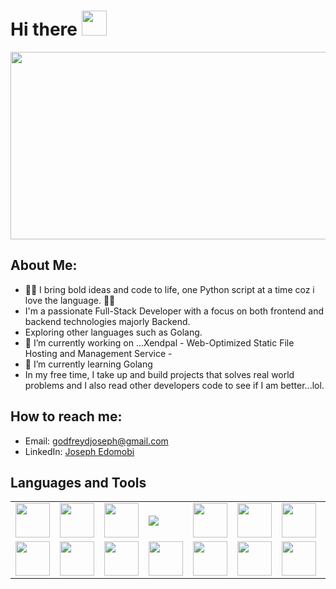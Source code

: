 <h1>Hi there <img src="https://media.giphy.com/media/hvRJCLFzcasrR4ia7z/giphy.gif" width="40"></h1>

<p align="center"><img src="https://media.giphy.com/media/dWesBcTLavkZuG35MI/giphy.gif" width="600" height="300"  /></p>

## About Me:
- 🚀💡 I bring bold ideas and code to life, one Python script at a time coz i love the language. 🐍✨
- I'm a passionate Full-Stack Developer with a focus on both frontend and backend technologies majorly Backend.
- Exploring other languages such as Golang.
- 🔭 I’m currently working on ...Xendpal - Web-Optimized Static File Hosting and Management Service -
- 🌱 I’m currently learning Golang
- In my free time, I take up and build projects that solves real world problems and I also read other developers code to see if I am better...lol.

## How to reach me:

- Email: [godfreydjoseph@gmail.com](mailto:godfreydjoseph@gmail.com)
- LinkedIn: [Joseph Edomobi](www.linkedin.com/in/joseph-edomobi-aka-joeygoesgrey)

## Languages and Tools

<table>
  <tr>
    <td><img src="https://cdn.jsdelivr.net/gh/devicons/devicon/icons/react/react-original.svg" width="55" height="auto"  /></td>
    <td><img src="https://cdn.jsdelivr.net/gh/devicons/devicon/icons/vuejs/vuejs-original.svg" width="55" height="auto"  /></td>
    <td><img src="https://cdn.jsdelivr.net/gh/devicons/devicon/icons/django/django-plain.svg" width="55" height="auto"  /></td>
    <td><img src="https://cdn.jsdelivr.net/gh/devicons/devicon/icons/graphql/graphql-plain.svg" /></td>
    <td><img src="https://cdn.jsdelivr.net/gh/devicons/devicon/icons/mysql/mysql-original.svg" width="55" height="auto" /></td>
    <td><img src="https://cdn.jsdelivr.net/gh/devicons/devicon/icons/postgresql/postgresql-original.svg" width="55" height="auto" /></td>
    <td><img src="https://cdn.jsdelivr.net/gh/devicons/devicon/icons/vscode/vscode-original.svg" width="55" height="auto"/></td>
    <td><img src="https://cdn.jsdelivr.net/gh/devicons/devicon/icons/github/github-original.svg" width="55" height="auto" /></td>
    <td><img src="https://cdn.jsdelivr.net/gh/devicons/devicon/icons/docker/docker-original.svg"  width="55" height="auto" /></td>
    <td><img src="https://cdn.jsdelivr.net/gh/devicons/devicon/icons/digitalocean/digitalocean-original.svg"  width="55" height="auto" /></td>
    <td><img src="https://icon.icepanel.io/Technology/svg/Selenium.svg"  width="55" height="auto" /></td>
    <td><img src="https://icon.icepanel.io/Technology/png-shadow-512/Quasar.png"  width="55" height="auto" /></td>
    <td><img src="https://icon.icepanel.io/Technology/svg/Postman.svg"  width="55" height="auto" /></td> 
    <td><img src="https://icon.icepanel.io/Technology/svg/pytest.svg"  width="55" height="auto" /></td> 
    
    
   </tr>
  <tr>
    <td><img src="https://cdn.jsdelivr.net/gh/devicons/devicon/icons/html5/html5-original.svg" width="55" height="auto" /></td>
    <td><img src="https://cdn.jsdelivr.net/gh/devicons/devicon/icons/css3/css3-original.svg" width="55" height="auto" /></td>
    <td><img src="https://cdn.jsdelivr.net/gh/devicons/devicon/icons/javascript/javascript-original.svg" width="55" height="auto"  /></td>
    <td><img src="https://cdn.jsdelivr.net/gh/devicons/devicon/icons/typescript/typescript-original.svg" width="55" height="auto"  /></td>
    <td><img src="https://cdn.jsdelivr.net/gh/devicons/devicon/icons/python/python-original.svg" width="55" height="auto"  /></td>
    <td><img src="https://cdn.jsdelivr.net/gh/devicons/devicon/icons/bootstrap/bootstrap-original.svg" width="55" height="auto"  /></td>
    <td><img src="https://cdn.jsdelivr.net/gh/devicons/devicon/icons/tailwindcss/tailwindcss-plain.svg" width="55" height="auto" /></td>
    <td><img src="https://icon.icepanel.io/Technology/png-shadow-512/AWS.png" width="55" height="auto" /></td>
    <td><img src="https://icon.icepanel.io/Technology/svg/FastAPI.svg" width="55" height="auto" /></td>
    <td><img src="https://icon.icepanel.io/Technology/svg/Playwrite.svg" width="55" height="auto" /></td>
    <td><img src="https://icon.icepanel.io/Technology/png-shadow-512/Bash.png" width="55" height="auto" /></td>
    <td><img src="https://icon.icepanel.io/Technology/png-shadow-512/Flask.png" width="55" height="auto" /></td>
    <td><img src="https://icon.icepanel.io/Technology/svg/NGINX.svg" width="55" height="auto" /></td>
    <td><img src="https://icon.icepanel.io/Technology/svg/Google.svg" width="55" height="auto" /></td>
    
  </tr>
  </table>
<br />

 
 
 
 
 
 
 
 
 
 
 
 
 
 
 
 
 
 
 
 
 
 
 
 
 
 
 
 
